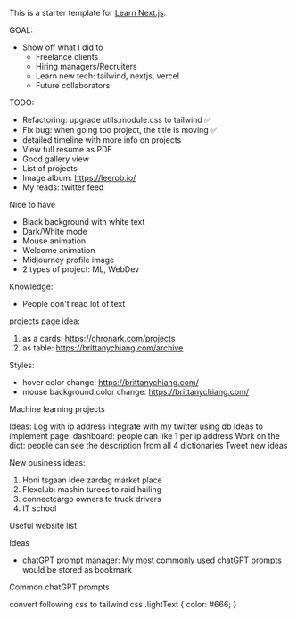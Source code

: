 This is a starter template for [Learn Next.js](https://nextjs.org/learn).

GOAL:
- Show off what I did to
  - Freelance clients
  - Hiring managers/Recruiters
  - Learn new tech: tailwind, nextjs, vercel
  - Future collaborators


TODO:
- Refactoring: upgrade utils.module.css to tailwind ✅
- Fix bug: when going too project, the title is moving ✅
- detailed timeline with more info on projects
- View full resume as PDF 
- Good gallery view
- List of projects
- Image album: https://leerob.io/ 
- My reads: twitter feed


Nice to have
- Black background with white text
- Dark/White mode
- Mouse animation
- Welcome animation
- Midjourney profile image
- 2 types of project: ML, WebDev


Knowledge:
- People don't read lot of text


projects page idea: 
1. as a cards: https://chronark.com/projects
2. as table: https://brittanychiang.com/archive


Styles:
- hover color change: https://brittanychiang.com/
- mouse background color change: https://brittanychiang.com/

Machine learning projects

Ideas:
Log with ip address
integrate with my twitter using db
Ideas to implement page: dashboard: people can like 1 per ip address 
Work on the dict: people can see the description from all 4 dictionaries
Tweet new ideas

New business ideas:
1. Honi tsgaan idee zardag market place
2. Flexclub: mashin turees to raid hailing
3. connectcargo owners to truck drivers
4. IT school

Useful website list

Ideas
- chatGPT prompt manager: My most commonly used chatGPT prompts would be stored as bookmark


Common chatGPT prompts

convert following css to tailwind css
.lightText {
  color: #666;
}